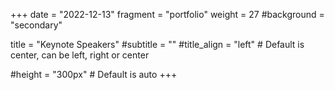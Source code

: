 +++
date = "2022-12-13"
fragment = "portfolio"
weight = 27
#background = "secondary"

title = "Keynote Speakers"
#subtitle = ""
#title_align = "left" # Default is center, can be left, right or center

#height = "300px" # Default is auto
+++